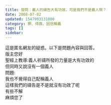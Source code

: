 ```yaml
---
title: 發問：義人的禱告大有功效，可是我們不是義人啊？
date: 2008-07-02
updated: 1547993131000
category: 罪、得救、因信稱義
tags: []
sidebar: 
---
```


<p>這是匿名網友的疑惑。以下是問題內容與回答。<br/><!--more-->版主您好<br/>聖經上教導:義人祈禱所發的力量是大有功效的<br/>但同時又說沒有一個義人<br/>問題:<br/>我也不覺得自己配稱義人<br/>這樣我們的禱告是不是就沒有功效了呢<br/>有些不解<br/>麻煩您了<br/></p>
